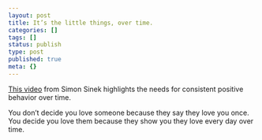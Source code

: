 ```yaml
---
layout: post
title: It’s the little things, over time.
categories: []
tags: []
status: publish
type: post
published: true
meta: {}
---
```


[This video](https://youtu.be/TopBJ7fAIgE) from Simon Sinek highlights the needs for consistent positive behavior over time.

You don’t decide you love someone because they say they love you once. You decide you love them because they show you they love every day over time.
